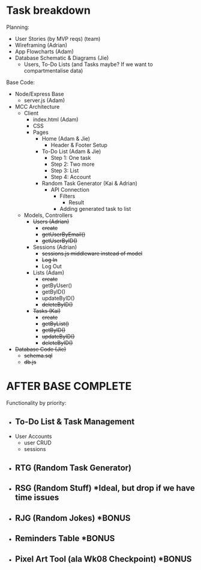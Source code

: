 # Task breakdown
Planning:
 - User Stories (by MVP reqs) (team)
 - Wireframing (Adrian)
 - App Flowcharts (Adam)
 - Database Schematic & Diagrams (Jie)
   - Users, To-Do Lists (and Tasks maybe? If we want to compartmentalise data)

Base Code:
 - Node/Express Base
   - server.js (Adam)
 - MCC Architecture
   - Client
     - index.html (Adam)
     - CSS
     - Pages
       - Home (Adam & Jie)
         - Header & Footer Setup
       - To-Do List (Adam & Jie)
         - Step 1: One task
         - Step 2: Two more
         - Step 3: List
         - Step 4: Account
       - Random Task Generator (Kai & Adrian)
         - API Connection
           - Filters
               - Result
           - Adding generated task to list
   - Models, Controllers
     - ~~Users (Adrian)~~
       - ~~create~~
       - ~~getUserByEmail()~~
       - ~~getUserByID()~~
     - Sessions (Adrian)
       - ~~sessions.js middleware instead of model~~
       - ~~Log In~~
       - Log Out
     - Lists (Adam)
       - ~~create~~
       - getByUser()
       - getByID()
       - updateByID()
       - ~~deleteByID()~~
     - ~~Tasks (Kai)~~
       - ~~create~~
       - ~~getByList()~~
       - ~~getByID()~~
       - ~~updateByID()~~
       - ~~deleteByID()~~
 - ~~Database Code (Jie)~~
   - ~~schema.sql~~
   - ~~db.js~~

# AFTER BASE COMPLETE
Functionality by priority:
 - To-Do List & Task Management
   - 
 - User Accounts
   - user CRUD
   - sessions
 - RTG (Random Task Generator)
   - 
 - RSG (Random Stuff) *Ideal, but drop if we have time issues
   - 
 - RJG (Random Jokes) *BONUS
   - 
 - Reminders Table *BONUS
   - 
 - Pixel Art Tool (ala Wk08 Checkpoint) *BONUS
   - 